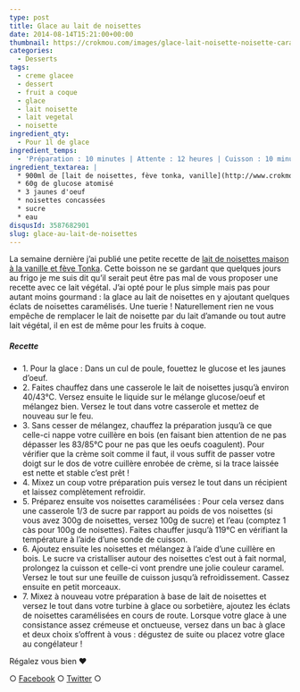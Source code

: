 ```yaml
---
type: post
title: Glace au lait de noisettes
date: 2014-08-14T15:21:00+00:00
thumbnail: https://crokmou.com/images/glace-lait-noisette-noisette-caramel.jpg
categories:
  - Desserts
tags:
  - creme glacee
  - dessert
  - fruit a coque
  - glace
  - lait noisette
  - lait vegetal
  - noisette
ingredient_qty:
  - Pour 1l de glace
ingredient_temps:
  - 'Préparation : 10 minutes | Attente : 12 heures | Cuisson : 10 minutes'
ingredient_textarea: |
  * 900ml de [lait de noisettes, fève tonka, vanille](http://www.crokmou.com/lait-de-noisettes-maison-feve-tonka-vanille/ Lait de noisettes maison, fève tonka, vanille)
  * 60g de glucose atomisé
  * 3 jaunes d'oeuf
  * noisettes concassées
  * sucre
  * eau
disqusId: 3587682901
slug: glace-au-lait-de-noisettes
---
```


La semaine dernière j’ai publié une petite recette de [lait de noisettes maison à la vanille et fève Tonka](http://www.crokmou.com/lait-de-noisettes-maison-feve-tonka-vanille/ "Lait de noisettes maison, fève tonka, vanille"). Cette boisson ne se gardant que quelques jours au frigo je me suis dit qu’il serait peut être pas mal de vous proposer une recette avec ce lait végétal. J’ai opté pour le plus simple mais pas pour autant moins gourmand : la glace au lait de noisettes en y ajoutant quelques éclats de noisettes caramélisés. Une tuerie ! Naturellement rien ne vous empêche de remplacer le lait de noisette par du lait d’amande ou tout autre lait végétal, il en est de même pour les fruits à coque.

##### Recette

* 1\. Pour la glace : Dans un cul de poule, fouettez le glucose et les jaunes d’oeuf.
* 2\. Faites chauffez dans une casserole le lait de noisettes jusqu’à environ 40/43°C. Versez ensuite le liquide sur le mélange glucose/oeuf et mélangez bien. Versez le tout dans votre casserole et mettez de nouveau sur le feu.
* 3\. Sans cesser de mélangez, chauffez la préparation jusqu’à ce que celle-ci nappe votre cuillère en bois (en faisant bien attention de ne pas dépasser les 83/85°C pour ne pas que les oeufs coagulent). Pour vérifier que la crème soit comme il faut, il vous suffit de passer votre doigt sur le dos de votre cuillère enrobée de crème, si la trace laissée est nette et stable c’est prêt !
* 4\. Mixez un coup votre préparation puis versez le tout dans un récipient et laissez complètement refroidir.
* 5\. Préparez ensuite vos noisettes caramélisées : Pour cela versez dans une casserole 1/3 de sucre par rapport au poids de vos noisettes (si vous avez 300g de noisettes, versez 100g de sucre) et l’eau (comptez 1 càs pour 100g de noisettes). Faites chauffer jusqu’à 119°C en vérifiant la température à l’aide d’une sonde de cuisson.
* 6\. Ajoutez ensuite les noisettes et mélangez à l’aide d’une cuillère en bois. Le sucre va cristalliser autour des noisettes c’est out à fait normal, prolongez la cuisson et celle-ci vont prendre une jolie couleur caramel. Versez le tout sur une feuille de cuisson jusqu’à refroidissement. Cassez ensuite en petit morceaux.
* 7\. Mixez à nouveau votre préparation à base de lait de noisettes et versez le tout dans votre turbine à glace ou sorbetière, ajoutez les éclats de noisettes caramélisées en cours de route. Lorsque votre glace à une consistance assez crémeuse et onctueuse, versez dans un bac à glace et deux choix s’offrent à vous : dégustez de suite ou placez votre glace au congélateur !

Régalez vous bien ❤

○ [Facebook](https://www.facebook.com/crokmou.blog) ○ [Twitter](https://twitter.com/Crokmou) ○